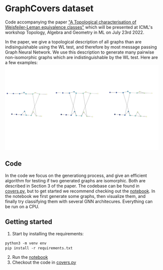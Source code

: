 # GraphCovers dataset
Code accompanying the paper ["A Topological characterisation of Weisfeiler-Leman equivalence classes"](https://arxiv.org/abs/2206.11876) which will be presented at ICML's workshop Topology, Algebra and Geometry in ML on July 23rd 2022.

In the paper, we give a topological description of all graphs than are indisinguishable using the WL test, and therefore by most message passing Graph Neural Network. We use this description to generate many pairwise non-isomorphic graphs which are indistinguishable by the WL test. Here are a few examples: ![This is an image](https://github.com/jacobbamberger/GraphCovers/blob/main/covers.png)


## Code
In the code we focus on the generationg process, and give an efficient algorithm for testing if two generated graphs are isomorphic. Both are described in Section 3 of the paper. The codebase can be found in [covers.py](https://github.com/jacobbamberger/GraphCovers/blob/main/covers.py), but to get started we recommend checking out the [notebook](https://github.com/jacobbamberger/GraphCovers/blob/main/covers_notebook.ipynb). In the notebook we first generate some graphs, then visualize them, and finally try classifying them with several GNN architecures. Everything can be run on a CPU.

## Getting started
1. Start by installing the requirements:
```
python3 -m venv env
pip install -r requirements.txt
```
2. Run the [notebook](https://github.com/jacobbamberger/GraphCovers/blob/main/covers_notebook.ipynb)
3. Checkout the code in [covers.py](https://github.com/jacobbamberger/GraphCovers/blob/main/covers.py)
